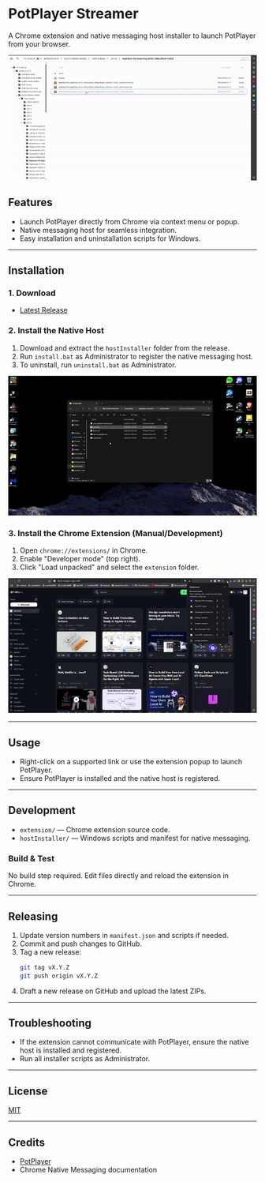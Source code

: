 # PotPlayer Streamer

A Chrome extension and native messaging host installer to launch PotPlayer from your browser.

![Demo of PotPlayer Streamer](extension/assets/gif/demo_potplayer_streamer.gif)

## Features

- Launch PotPlayer directly from Chrome via context menu or popup.
- Native messaging host for seamless integration.
- Easy installation and uninstallation scripts for Windows.

---

## Installation

### 1. Download

- [Latest Release](https://github.com/Ovi246/potplayer-streamer/releases/tag/v1.0.0)

### 2. Install the Native Host

1. Download and extract the `hostInstaller` folder from the release.
2. Run `install.bat` as Administrator to register the native messaging host.
3. To uninstall, run `uninstall.bat` as Administrator.

![Install Host of PotPlayer Streamer](extension/assets/gif/demo_host_install.gif)

### 3. Install the Chrome Extension (Manual/Development)

1. Open `chrome://extensions/` in Chrome.
2. Enable "Developer mode" (top right).
3. Click "Load unpacked" and select the `extension` folder.


![Install Chrome Extension of PotPlayer Streamer](extension/assets/gif/demo_extension_install.gif)

---

## Usage

- Right-click on a supported link or use the extension popup to launch PotPlayer.
- Ensure PotPlayer is installed and the native host is registered.

---

## Development

- `extension/` — Chrome extension source code.
- `hostInstaller/` — Windows scripts and manifest for native messaging.

### Build & Test

No build step required. Edit files directly and reload the extension in Chrome.

---

## Releasing

1. Update version numbers in `manifest.json` and scripts if needed.
2. Commit and push changes to GitHub.
3. Tag a new release:
   ```bash
   git tag vX.Y.Z
   git push origin vX.Y.Z
   ```
4. Draft a new release on GitHub and upload the latest ZIPs.

---

## Troubleshooting

- If the extension cannot communicate with PotPlayer, ensure the native host is installed and registered.
- Run all installer scripts as Administrator.

---

## License

[MIT](LICENSE)

---

## Credits

- [PotPlayer](https://potplayer.daum.net/)
- Chrome Native Messaging documentation
